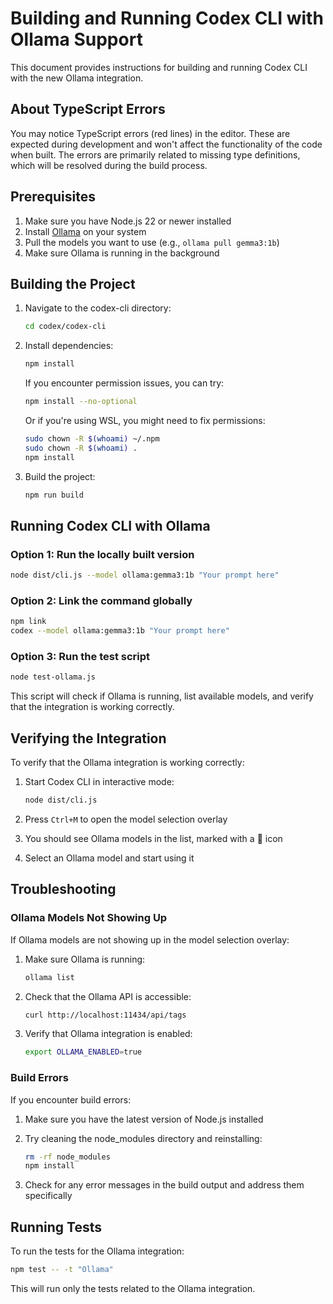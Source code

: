 # Building and Running Codex CLI with Ollama Support

This document provides instructions for building and running Codex CLI with the new Ollama integration.

## About TypeScript Errors

You may notice TypeScript errors (red lines) in the editor. These are expected during development and won't affect the functionality of the code when built. The errors are primarily related to missing type definitions, which will be resolved during the build process.

## Prerequisites

1. Make sure you have Node.js 22 or newer installed
2. Install [Ollama](https://ollama.ai/) on your system
3. Pull the models you want to use (e.g., `ollama pull gemma3:1b`)
4. Make sure Ollama is running in the background

## Building the Project

1. Navigate to the codex-cli directory:
   ```bash
   cd codex/codex-cli
   ```

2. Install dependencies:
   ```bash
   npm install
   ```
   
   If you encounter permission issues, you can try:
   ```bash
   npm install --no-optional
   ```
   
   Or if you're using WSL, you might need to fix permissions:
   ```bash
   sudo chown -R $(whoami) ~/.npm
   sudo chown -R $(whoami) .
   npm install
   ```

3. Build the project:
   ```bash
   npm run build
   ```

## Running Codex CLI with Ollama

### Option 1: Run the locally built version

```bash
node dist/cli.js --model ollama:gemma3:1b "Your prompt here"
```

### Option 2: Link the command globally

```bash
npm link
codex --model ollama:gemma3:1b "Your prompt here"
```

### Option 3: Run the test script

```bash
node test-ollama.js
```

This script will check if Ollama is running, list available models, and verify that the integration is working correctly.

## Verifying the Integration

To verify that the Ollama integration is working correctly:

1. Start Codex CLI in interactive mode:
   ```bash
   node dist/cli.js
   ```

2. Press `Ctrl+M` to open the model selection overlay

3. You should see Ollama models in the list, marked with a 🚀 icon

4. Select an Ollama model and start using it

## Troubleshooting

### Ollama Models Not Showing Up

If Ollama models are not showing up in the model selection overlay:

1. Make sure Ollama is running:
   ```bash
   ollama list
   ```

2. Check that the Ollama API is accessible:
   ```bash
   curl http://localhost:11434/api/tags
   ```

3. Verify that Ollama integration is enabled:
   ```bash
   export OLLAMA_ENABLED=true
   ```

### Build Errors

If you encounter build errors:

1. Make sure you have the latest version of Node.js installed
2. Try cleaning the node_modules directory and reinstalling:
   ```bash
   rm -rf node_modules
   npm install
   ```

3. Check for any error messages in the build output and address them specifically

## Running Tests

To run the tests for the Ollama integration:

```bash
npm test -- -t "Ollama"
```

This will run only the tests related to the Ollama integration.
